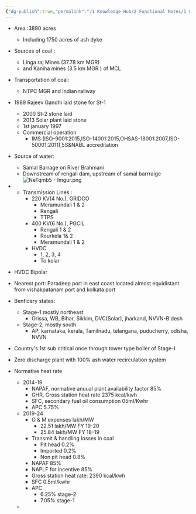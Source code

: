 ```yaml
---
{"dg-publish":true,"permalink":"/1 Knowledge Hub/2 Functional Notes/1 Career Notes/3 TSTPS Kaniha Technical Notes/0 TSTPS General Notes/Kaniha Details/","noteIcon":""}
---
```


- Area :3890 acres
    - Including 1750 acres of ash dyke
- Sources of coal :
    - Linga raj Mines (37.78 km MGR)
    - and Kaniha mines (3.5 km MGR ) of MCL
- Transportation of coal:
    - NTPC MGR and Indian railway
- 1989 Rajeev Gandhi laid stone for St-1
    - 2000 St-2 stone laid
    - 2013 Solar plant laid stone
    - 1st january 1997
    - Commercial operation
        - IMS (ISO-9001:2015,ISO-14001:2015,OHSAS-18001:2007,ISO-50001:2011),5S&NABL accreditation

- Source of water:
    - Samal Barrage on River Brahmani
    - Downstream of rengali dam, upstream of samal barrraige
![NeTqmb5 - Imgur.png](/img/user/Obsidian%20Functional%20Stuff/z-All%20pdfs,%20Images%20&%20Small%20Excalidraws/NeTqmb5%20-%20Imgur.png)

- - Transmission Lines :
    - 220 KV(4 No.), GRIDCO
        - Meramundali 1 & 2
        - Rengali
        - TTPS
    - 400 KV(6 No.), PGCIL
        - Rengali 1 & 2
        - Rourkela 1& 2
        - Meramundali 1 & 2
    - HVDC
        - 1, 2, 3, 4
        - To kolar
- HVDC Bipolar
- Nearest port: Paradeep port in east coast located almost equidistant from vishakpatanam port and kolkata port
- Benficery states:
    - Stage-1 mostly northeast
        - Orissa, WB, Bihar, Sikkim, DVC(Solar), jharkand, NVVN-B'desh
    - Stage-2, mostly south
        - AP, karnataka, kerala, Tamilnadu, telangana, puducherry, odisha, NVVN
- Country's 1st sub critical once through tower type boiler of Stage-I
- Zero discharge plant with 100% ash water recirculation system
- Normative heat rate
    - 2014-19
        - NAPAF, normative anuual plant availability factor 85%
        - GHR, Gross station heat rate 2375 kcal/kwh
        - SFC, secondary fuel oil consumption 05ml/Kwhr
        - APC 5.75%
    - 2019-24
        - O & M expenses lakh/MW
            - 22.51 lakh/MW FY 19-20
            - 25.84 lakh/MW FY 18-19
        - Transmit & handling losses in coal
            - Pit head 0.2%
            - Imported 0.2%
            - Non pit head 0.8%
        - NAPAF 85%
        - NAPLF for incentive 85%
        - Gross station heat rate: 2390 kcal/kwh
        - SFC 0.5ml/kwhr
        - APC
            - 6.25% stage-2
            - 7.05% stage-1
    - 